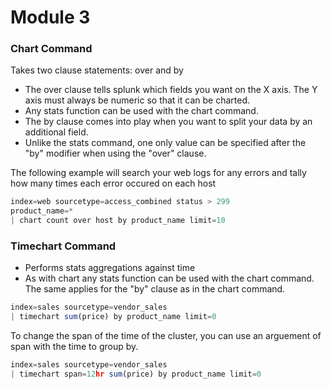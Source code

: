 
# Module 3 

### Chart Command
Takes two clause statements: over and by
- The over clause tells splunk which fields you want on the X axis. The Y axis must always be numeric so that it can be charted.
- Any stats function can be used with the chart command.
- The by clause comes into play when you want to split your data by an additional field.
- Unlike the stats command, one only value can be specified after the "by" modifier when using the "over" clause.

The following example will search your web logs for any errors and tally how many times
each error occured on each host
```JavaScript
index=web sourcetype=access_combined status > 299
product_name=*
| chart count over host by product_name limit=10
```

### Timechart Command
- Performs stats aggregations against time
- As with chart any stats function can be used with the chart command. The same applies for the "by" clause as in the chart command.
```JavaScript
index=sales sourcetype=vendor_sales
| timechart sum(price) by product_name limit=0
```

To change the span of the time of the cluster, you can use an arguement of span with the time to group by.
```JavaScript
index=sales sourcetype=vendor_sales
| timechart span=12hr sum(price) by product_name limit=0
```
